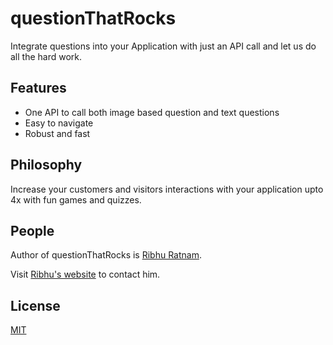 
# questionThatRocks

  Integrate questions into your Application with just an API call and let us do all the hard work.

## Features

* One API to call both image based question and text questions
* Easy to navigate
* Robust and fast


## Philosophy

  
  Increase your customers and visitors interactions with your application upto 4x with fun games and quizzes.


## People

Author of questionThatRocks is [Ribhu Ratnam](https://github.com/ribhuji).

Visit [Ribhu's website](https://ribhuji.github.io/ribhu/) to contact him.

## License

  [MIT](LICENSE)